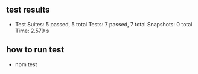 ## test results

- Test Suites: 5 passed, 5 total
  Tests: 7 passed, 7 total
  Snapshots: 0 total
  Time: 2.579 s

## how to run test

- npm test
